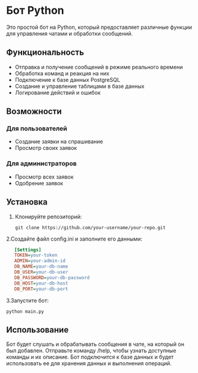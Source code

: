 # Бот Python

Это простой бот на Python, который предоставляет различные функции для управления чатами и обработки сообщений.

## Функциональность

- Отправка и получение сообщений в режиме реального времени
- Обработка команд и реакция на них
- Подключение к базе данных PostgreSQL
- Создание и управление таблицами в базе данных
- Логирование действий и ошибок

## Возможности

### Для пользователей

- Создание заявки на спрашивание
- Просмотр своих заявок

### Для администраторов

- Просмотр всех заявок
- Одобрение заявок
## Установка

1. Клонируйте репозиторий:

   ```shell
   git clone https://github.com/your-username/your-repo.git
   ```
   
2.Создайте файл config.ini и заполните его данными:

   ```ini
      [Settings]
      TOKEN=your-token
      ADMIN=your-admin-id
      DB_NAME=your-db-name
      DB_USER=your-db-user
      DB_PASSWORD=your-db-password
      DB_HOST=your-db-host
      DB_PORT=your-db-port
   ```
   
3.Запустите бот:

   ```shell
   python main.py
   ```
   
## Использование
Бот будет слушать и обрабатывать сообщения в чате, на который он был добавлен.
Отправьте команду /help, чтобы узнать доступные команды и их описание.
Бот подключится к базе данных и будет использовать ее для хранения данных и выполнения операций.
